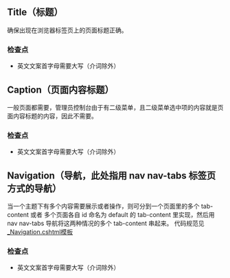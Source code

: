 ## Title（标题）

确保出现在浏览器标签页上的页面标题正确。

### 检查点
* 英文文案首字母需要大写（介词除外）

## Caption（页面内容标题）

一般页面都需要，管理员控制台由于有二级菜单，且二级菜单选中项的内容就是页面内容标题的内容，因此不需要。

### 检查点
* 英文文案首字母需要大写（介词除外）

## Navigation（导航，此处指用 nav nav-tabs 标签页方式的导航）

当一个主题下有多个内容需要展示或者操作，则可分到一个页面里的多个 tab-content 或者 多个页面各自 id 命名为 default 的 tab-content 里实现，然后用 nav nav-tabs 导航将这两种情况的多个 tab-content 串起来。
代码规范见 <a target="_blank" href="https://github.com/zhnoah/desunsoft/blob/master/huashen/templates/_Navigation.cshtml">_Navigation.cshtml模板</a>

### 检查点
* 英文文案首字母需要大写（介词除外）
